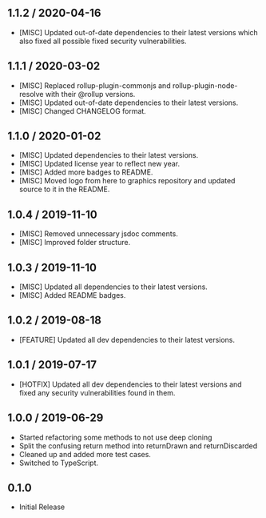## 1.1.2 / 2020-04-16
- [MISC] Updated out-of-date dependencies to their latest versions which also fixed all possible fixed security vulnerabilities.

## 1.1.1 / 2020-03-02
- [MISC] Replaced rollup-plugin-commonjs and rollup-plugin-node-resolve with their @rollup versions.
- [MISC] Updated out-of-date dependencies to their latest versions.
- [MISC] Changed CHANGELOG format.

## 1.1.0 / 2020-01-02
- [MISC] Updated dependencies to their latest versions.
- [MISC] Updated license year to reflect new year.
- [MISC] Added more badges to README.
- [MISC] Moved logo from here to graphics repository and updated source to it in the README.

## 1.0.4 / 2019-11-10
- [MISC] Removed unnecessary jsdoc comments.
- [MISC] Improved folder structure.

## 1.0.3 / 2019-11-10
- [MISC] Updated all dependencies to their latest versions.
- [MISC] Added README badges.

## 1.0.2 / 2019-08-18
- [FEATURE] Updated all dev dependencies to their latest versions.

## 1.0.1 / 2019-07-17
- [HOTFIX] Updated all dev dependencies to their latest versions and fixed any security vulnerabilities found in them.

## 1.0.0 / 2019-06-29
- Started refactoring some methods to not use deep cloning
- Split the confusing return method into returnDrawn and returnDiscarded
- Cleaned up and added more test cases.
- Switched to TypeScript.

## 0.1.0
- Initial Release